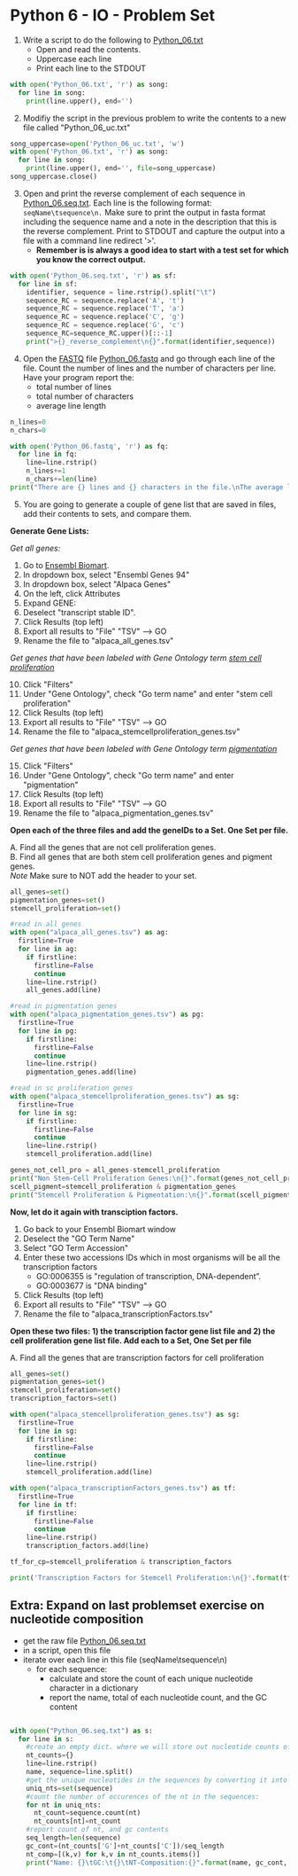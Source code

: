 Python 6 - IO - Problem Set
===================

1. Write a script to do the following to [Python_06.txt](https://raw.githubusercontent.com/prog4biol/pfb2018/master/files/Python_06.txt)
   - Open and read the contents.  
   - Uppercase each line
   - Print each line to the STDOUT

```python
with open('Python_06.txt', 'r') as song:
  for line in song:
    print(line.upper(), end='')
```
2. Modifiy the script in the previous problem to write the contents to a new file called "Python_06_uc.txt"

```python
song_uppercase=open('Python_06_uc.txt', 'w')
with open('Python_06.txt', 'r') as song:
  for line in song:
    print(line.upper(), end='', file=song_uppercase)
song_uppercase.close()
```
3. Open and print the reverse complement of each sequence in [Python_06.seq.txt](https://raw.githubusercontent.com/prog4biol/pfb2018/master/files/Python_06.seq.txt). Each line is the following format:    `seqName\tsequence\n.` Make sure to print the output in fasta format including the sequence name and a note in the description that this is the reverse complement. Print to STDOUT and capture the output into a file with a command line redirect '>'.
   - **Remember is is always a good idea to start with a test set for which you know the correct output.**
```python
with open('Python_06.seq.txt', 'r') as sf:
  for line in sf:
    identifier, sequence = line.rstrip().split("\t")
    sequence_RC = sequence.replace('A', 't')
    sequence_RC = sequence.replace('T', 'a')
    sequence_RC = sequence.replace('C', 'g')
    sequence_RC = sequence.replace('G', 'c')
    sequence_RC=sequence_RC.upper()[::-1]
    print(">{}_reverse_complement\n{}".format(identifier,sequence))

```
4. Open the [FASTQ](https://en.wikipedia.org/wiki/FASTQ_format) file [Python_06.fastq](https://raw.githubusercontent.com/prog4biol/pfb2018/master/files/Python_06.fastq) and go through each line of the file. Count the number of lines and the number of characters per line. Have your program report the:  
    - total number of lines  
    - total number of characters  
    - average line length   

```python
n_lines=0
n_chars=0

with open('Python_06.fastq', 'r') as fq:
  for line in fq:
    line=line.rstrip()
    n_lines+=1
    n_chars+=len(line)
print("There are {} lines and {} characters in the file.\nThe average line length is {}".format(n_lines, n_chars, n_chars/n_lines))

```

5. You are going to generate a couple of gene list that are saved in files, add their contents to sets, and compare them.

__Generate Gene Lists:__


_Get all genes:_

1. Go to [Ensembl Biomart](http://useast.ensembl.org/biomart/martview/4b8fb1941e75e7763e8c4ccf1ffcd9c5).
2. In dropdown box, select "Ensembl Genes 94"
3. In dropdown box, select "Alpaca Genes"
4. On the left, click Attributes
5. Expand GENE:
6. Deselect "transcript stable ID".
7. Click Results (top left)
8. Export all results to "File" "TSV" --> GO
9. Rename the file to "alpaca_all_genes.tsv"

_Get genes that have been labeled with Gene Ontology term [stem cell proliferation](http://purl.obolibrary.org/obo/GO_0072089)_

10. Click "Filters"
11. Under "Gene Ontology", check "Go term name" and enter "stem cell proliferation"
12. Click Results (top left)
13. Export all results to "File" "TSV" --> GO
14. Rename the file to "alpaca_stemcellproliferation_genes.tsv"

_Get genes that have been labeled with Gene Ontology term [pigmentation](http://purl.obolibrary.org/obo/GO_0043473)_


15. Click "Filters"
16. Under "Gene Ontology", check "Go term name" and enter "pigmentation"
17. Click Results (top left)
18. Export all results to "File" "TSV" --> GO
19. Rename the file to "alpaca_pigmentation_genes.tsv"


__Open each of the three files and add the geneIDs to a Set. One Set per file.__

A. Find all the genes that are not cell proliferation genes.  
B. Find all genes that are both stem cell proliferation genes and pigment genes.  
*Note* Make sure to NOT add the header to your set.  

```python
all_genes=set()
pigmentation_genes=set()
stemcell_proliferation=set()

#read in all genes
with open("alpaca_all_genes.tsv") as ag:
  firstline=True
  for line in ag:
    if firstline:
      firstline=False
      continue
    line=line.rstrip()
    all_genes.add(line)

#read in pigmentation genes
with open("alpaca_pigmentation_genes.tsv") as pg:
  firstline=True
  for line in pg:
    if firstline:
      firstline=False
      continue
    line=line.rstrip()
    pigmentation_genes.add(line)

#read in sc proliferation genes
with open("alpaca_stemcellproliferation_genes.tsv") as sg:
  firstline=True
  for line in sg:
    if firstline:
      firstline=False
      continue
    line=line.rstrip()
    stemcell_proliferation.add(line)

genes_not_cell_pro = all_genes-stemcell_proliferation
print("Non Stem-Cell Proliferation Genes:\n{}".format(genes_not_cell_pro))
scell_pigment=stemcell_proliferation & pigmentation_genes
print("Stemcell Proliferation & Pigmentation:\n{}".format(scell_pigment))

```



__Now, let do it again with transciption factors.__

1. Go back to your Ensembl Biomart window
2. Deselect the "GO Term Name"
3. Select "GO Term Accession"
4. Enter these two accessions IDs which in most organisms will be all the transcription factors
   - GO:0006355 is "regulation of transcription, DNA-dependent”.
   - GO:0003677 is "DNA binding"
5.  Click Results (top left)
6. Export all results to "File" "TSV" --> GO
7. Rename the file to "alpaca_transcriptionFactors.tsv"

__Open these two files: 1) the transcription factor gene list file and 2) the cell proliferation gene list file. Add each to a Set, One Set per file__

A. Find all the genes that are transcription factors for cell proliferation

```python
all_genes=set()
pigmentation_genes=set()
stemcell_proliferation=set()
transcription_factors=set()

with open("alpaca_stemcellproliferation_genes.tsv") as sg:
  firstline=True
  for line in sg:
    if firstline:
      firstline=False
      continue
    line=line.rstrip()
    stemcell_proliferation.add(line)

with open("alpaca_transcriptionFactors_genes.tsv") as tf:
  firstline=True
  for line in tf:
    if firstline:
      firstline=False
      continue
    line=line.rstrip()
    transcription_factors.add(line)

tf_for_cp=stemcell_proliferation & transcription_factors

print('Transcription Factors for Stemcell Proliferation:\n{}'.format(tf_for_cp))
```


## Extra: Expand on last problemset exercise on nucleotide composition
  - get the raw file [Python_06.seq.txt](https://raw.githubusercontent.com/prog4biol/pfb2018/master/files/Python_06.seq.txt)
  - in a script, open this file
  - iterate over each line in this file (seqName\tsequence\n)
     - for each sequence:
         - calculate and store the count of each unique nucleotide character in a dictionary
         - report the name, total of each nucleotide count, and the GC content
```python

with open("Python_06.seq.txt") as s:
  for line in s:
    #create an empty dict. where we will store out nucleotide counts of each sequence
    nt_counts={}
    line=line.rstrip()
    name, sequence=line.split()
    #get the unique nucleotides in the sequences by converting it into a set
    uniq_nts=set(sequence)
    #count the number of occurences of the nt in the sequences:
    for nt in uniq_nts:
      nt_count=sequence.count(nt)
      nt_counts[nt]=nt_count
    #report count of nt, and gc contents
    seq_length=len(sequence)
    gc_cont=(nt_counts['G']+nt_counts['C'])/seq_length
    nt_comp=[(k,v) for k,v in nt_counts.items()]
    print("Name: {}\tGC:\t{}\tNT-Composition:{}".format(name, gc_cont, nt_comp))


```  
